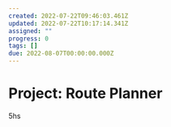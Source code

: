 ```yaml
---
created: 2022-07-22T09:46:03.461Z
updated: 2022-07-22T10:17:14.341Z
assigned: ""
progress: 0
tags: []
due: 2022-08-07T00:00:00.000Z
---
```


# Project: Route Planner

5hs
